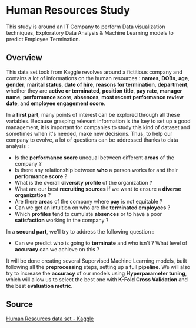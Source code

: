 # Human Resources Study

This study is around an IT Company to perform Data visualization techniques, Exploratory Data Analysis & Machine Learning models to predict Employee Termination.

## Overview

This data set took from Kaggle revolves around a fictitious company and contains a lot of informations on the human resources : **names**, **DOBs**, **age**, **gender**, **marital status**, **date of hire**, **reasons for termination**, **department**, whether they are **active or terminated**, **position title**, **pay rate**, **manager name**, **performance score**, **absences**, **most recent performance review date**, and **employee engagement score**.

In a **first part**, many points of interest can be explored through all these variables. Because grasping relevant information is the key to set up a good management, it is important for companies to study this kind of dataset and sometimes when it's needed, make new decisions.
Thus, to help our company to evolve, a lot of questions can be addressed thanks to data analysis :
- Is the **performance score** unequal between different **areas** of the company ?
- Is there any relationship between **who** a person works for and their **performance score** ?
- What is the overall **diversity profile** of the organization ?
- What are our best **recruiting sources** if we want to ensure a **diverse organization** ?
- Are there **areas** of the company where **pay** is not equitable ?
- Can we get an intuition on who are the **terminated employees** ?
- Which **profiles** tend to cumulate **absences** or to have a poor **satisfaction** working in the company ?

In a **second part**, we'll try to address the following question :
- Can we predict who is going to **terminate** and who isn't ? What level of **accuracy** can we achieve on this ?

It will be done creating several Supervised Machine Learning models, built following all the **preprocessing** steps, setting up a full **pipeline**. We will also try to increase the **accuracy** of our models using **Hyperparameter tuning**, which will allow us to select the best one with **K-Fold Cross Validation** and the best **evaluation metric**.

## Source

[Human Resources data set - Kaggle](https://www.kaggle.com/rhuebner/human-resources-data-set)